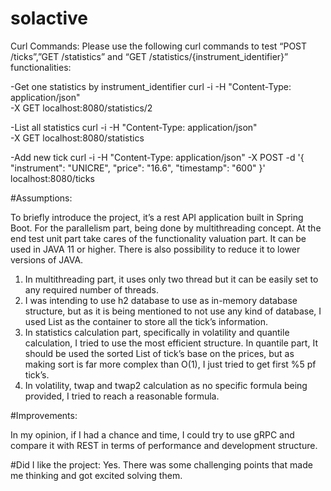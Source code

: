 # solactive
Curl Commands:
Please use the following curl commands to test “POST /ticks”,”GET /statistics” and “GET /statistics/{instrument_identifier}” functionalities:

-Get one statistics by instrument_identifier
curl -i -H "Content-Type: application/json" \
    -X GET localhost:8080/statistics/2

-List all statistics
curl -i -H "Content-Type: application/json" \
    -X GET localhost:8080/statistics

-Add new tick
curl -i -H "Content-Type: application/json" -X POST -d '{
        "instrument": "UNICRE",
        "price": "16.6",
"timestamp": "600"
    }' localhost:8080/ticks



#Assumptions:

To briefly introduce the project, it’s a rest API application built in Spring Boot. For the parallelism part, being done by multithreading concept. At the end test unit part take cares of the functionality valuation part. It can be used in JAVA 11 or higher. There is also possibility to reduce it to lower versions of JAVA.
 

1.	In multithreading part, it uses only two thread but it can be easily set to any required number of threads.
2.	I was intending to use h2 database to use as in-memory database structure, but as it is being mentioned to not use any kind of database, I used List as the container to store all the tick’s information.
3.	 In statistics calculation part, specifically in volatility and quantile calculation, I tried to use the most efficient structure. In quantile part, It should be used the sorted List of tick’s base on the prices, but as making sort is far more complex than O(1), I just tried to get first %5 pf tick’s. 
4.	In volatility, twap and twap2 calculation as no specific formula being provided, I tried to reach a reasonable formula.


#Improvements:

In my opinion, if I had a chance and time, I could try to use gRPC and compare it with REST in terms of performance and development structure.  


#Did I like the project:
Yes. There was some challenging points that made me thinking and got excited solving them.
